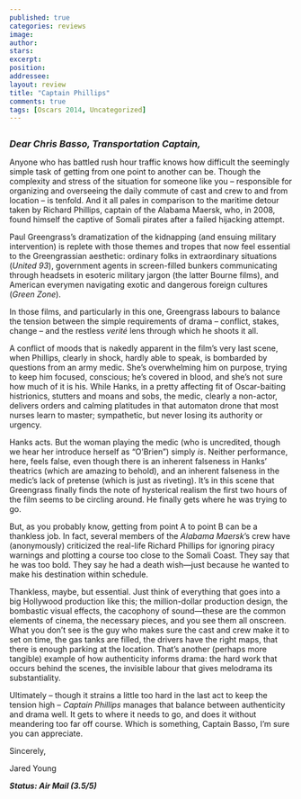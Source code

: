 ```yaml
---
published: true
categories: reviews
image:
author: 
stars: 
excerpt: 
position: 
addressee: 
layout: review
title: "Captain Phillips"
comments: true
tags: [Oscars 2014, Uncategorized]
---
```

<div><p><span class="full-image-block ssNonEditable"><img src="http://static.squarespace.com/static/5005f6bcc4aa41161b33e89e/5329cf1fe4b07c068ebf74de/5329cf1fe4b07c068ebf78ea/1382124465079/captain-phillips.jpg" alt="" /></span></p>
<p><em style="font-size:130%;"><strong style="font-size:90%;">Dear Chris Basso, Transportation Captain,</strong></em></p>
<p>Anyone who has battled rush hour traffic knows how difficult the seemingly simple task of getting from one point to another can be. Though the complexity and stress of the situation for someone like you &ndash; responsible for organizing and overseeing the daily commute of cast and crew to and from location &ndash; is tenfold. And it all pales in comparison to the maritime detour taken by Richard Phillips, captain of the Alabama Maersk, who, in 2008, found himself the captive of Somali pirates after a failed hijacking attempt.</p>
<p>Paul Greengrass&rsquo;s dramatization of the kidnapping (and ensuing military intervention) is replete with those themes and tropes that now feel essential to the Greengrassian aesthetic: ordinary folks in extraordinary situations (<em>United 93</em>), government agents in screen-filled bunkers communicating through headsets in esoteric military jargon (the latter Bourne films), and American everymen navigating exotic and dangerous foreign cultures (<em>Green Zone</em>).</p>
<p>In those films, and particularly in this one, Greengrass labours to balance the tension between the simple requirements of drama &ndash; conflict, stakes, change &ndash; and the restless <em>verit&eacute;</em> lens through which he shoots it all.</p>
<p>A conflict of moods that is nakedly apparent in the film&rsquo;s very last scene, when Phillips, clearly in shock, hardly able to speak, is bombarded by questions from an army medic. She&rsquo;s overwhelming him on purpose, trying to keep him focused, conscious; he&rsquo;s covered in blood, and she&rsquo;s not sure how much of it is his. While Hanks, in a pretty affecting fit of Oscar-baiting histrionics, stutters and moans and sobs, the medic, clearly a non-actor, delivers orders and calming platitudes in that automaton drone that most nurses learn to master; sympathetic, but never losing its authority or urgency.</p>
<p>Hanks acts. But the woman playing the medic (who is uncredited, though we hear her introduce herself as &ldquo;O&rsquo;Brien&rdquo;) simply <em>is</em>. Neither performance, here, feels false, even though there is an inherent falseness in Hanks&rsquo; theatrics (which are amazing to behold), and an inherent falseness in the medic&rsquo;s lack of pretense (which is just as riveting). It&rsquo;s in this scene that Greengrass finally finds the note of hysterical realism the first two hours of the film seems to be circling around. He finally gets where he was trying to go.</p>
<p>But, as you probably know, getting from point A to point B can be a thankless job. In fact, several members of the <em>Alabama Maersk</em>&rsquo;s crew have (anonymously) criticized the real-life Richard Phillips for ignoring piracy warnings and plotting a course too close to the Somali Coast. They say that he was too bold. They say he had a death wish&mdash;just because he wanted to make his destination within schedule.</p>
<p>Thankless, maybe, but essential. Just think of everything that goes into a big Hollywood production like this; the million-dollar production design, the bombastic visual effects, the cacophony of sound&mdash;these are the common elements of cinema, the necessary pieces, and you see them all onscreen. What you don&rsquo;t see is the guy who makes sure the cast and crew make it to set on time, the gas tanks are filled, the drivers have the right maps, that there is enough parking at the location. That&rsquo;s another (perhaps more tangible) example of how authenticity informs drama: the hard work that occurs behind the scenes, the invisible labour that gives melodrama its substantiality.</p>
<p>Ultimately &ndash; though it strains a little too hard in the last act to keep the tension high &ndash; <em>Captain Phillips</em> manages that balance between authenticity and drama well. It gets to where it needs to go, and does it without meandering too far off course. Which is something, Captain Basso, I&rsquo;m sure you can appreciate.</p>
<p>Sincerely,</p>
<p>Jared Young&nbsp;</p>
<p><strong><em>Status: Air Mail (3.5/5)</em></strong></p>
<p>&nbsp;</p></div>
